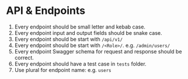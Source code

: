 # API & Endpoints

1. Every endpoint should be small letter and kebab case.
2. Every endpoint input and output fields should be snake case.
3. Every endpoint should be start with `/api/v1/`
4. Every endpoint should be start with `/<Role>/`. e.g. `/admin/users/`
5. Every endpoint Swagger schema for request and response should be correct.
6. Every endpoint should have a test case in `tests` folder.
5. Use plural for endpoint name: e.g. `users`